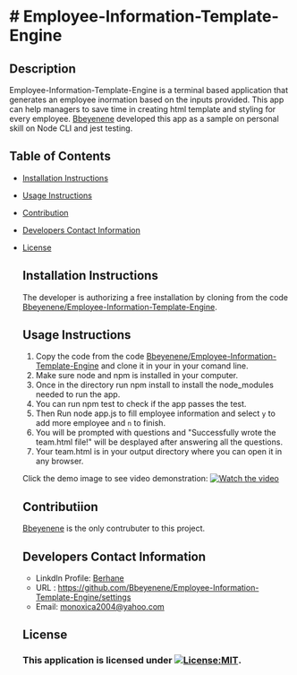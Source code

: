# # Employee-Information-Template-Engine
   ## Description
   Employee-Information-Template-Engine is a terminal based application that generates an employee inormation based on the inputs provided. This app can help managers to save time in creating html template and styling for every employee. [Bbeyenene](https://github.com/Bbeyenene) developed this app as a sample on personal skill on Node CLI and jest testing. 
   ## Table of Contents
   * [Installation Instructions](#installation-instructions)
   
   * [Usage Instructions](#usage-instructions)
   
   * [Contribution](#Contribution)
   
   * [Developers Contact Information](#Developers-Contact-Information)
     
* [License](#license)

   ## Installation Instructions
   The developer is authorizing a free installation by cloning from the code [Bbeyenene/Employee-Information-Template-Engine](https://github.com/Bbeyenene/Employee-Information-Template-Engine).
   ## Usage Instructions
   1. Copy the code from the code [Bbeyenene/Employee-Information-Template-Engine](https://github.com/Bbeyenene/Employee-Information-Template-Engine) and clone it in your in your comand line.
   2. Make sure node and npm is installed in your computer.
   3. Once in the directory run npm install to install the node_modules needed to run the app.
   4. You can run npm test to check if the app passes the test.
   4. Then Run node app.js to fill employee information and select `y` to add more employee and `n` to finish.
   5. You will be prompted with questions and  "Successfully wrote the team.html file!" will be desplayed after answering all the questions.
   7. Your team.html  is in your output directory where you can open it in any browser.
   
   Click the demo image to see video demonstration:
   [![Watch the video](utils/Images/walkme.png)](https://drive.google.com/file/d/1IZhWg_5byraJhE-JT4_Bn-tzVCQehXYW/view?usp=sharing)

   ## Contributiion
   [Bbeyenene](https://github.com/Bbeyenene) is the only contrubuter to this project.
   
   ## Developers Contact Information
    * LinkdIn Profile: [Berhane](https://www.linkedin.com/in/berhane-beyene/)
    * URL : https://github.com/Bbeyenene/Employee-Information-Template-Engine/settings
    * Email: monoxica2004@yahoo.com
   ## License
    ### This application is licensed under [![License:MIT](https://img.shields.io/badge/License-MIT-yellow.svg)](https://opensource.org/licenses/MIT).
  